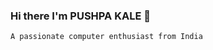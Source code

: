 ### Hi there I'm PUSHPA KALE 👋
    A passionate computer enthusiast from India


<!--
**oba211/oba211** is a ✨ _special_ ✨ repository because its `README.md` (this file) appears on your GitHub profile.


